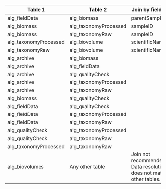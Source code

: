 |Table 1|Table 2|Join by field(s)|
|------------------------|------------------------|-------------------------------|
alg_fieldData|alg_biomass|parentSampleID
alg_biomass|alg_taxonomyProcessed|sampleID
alg_biomass|alg_taxonomyRaw|sampleID
alg_taxonomyProcessed|alg_biovolume|scientificName
alg_taxonomyRaw|alg_biovolume|scientificName
alg_archive|alg_biomass|
alg_archive|alg_fieldData|
alg_archive|alg_qualityCheck|
alg_archive|alg_taxonomyProcessed|
alg_archive|alg_taxonomyRaw|
alg_biomass|alg_qualityCheck|
alg_fieldData|alg_qualityCheck|
alg_fieldData|alg_taxonomyProcessed|
alg_fieldData|alg_taxonomyRaw|
alg_qualityCheck|alg_taxonomyProcessed|
alg_qualityCheck|alg_taxonomyRaw|
alg_taxonomyProcessed|alg_taxonomyRaw|
alg_biovolumes|Any other table|Join not recommended. Data resolution does not match other tables.
